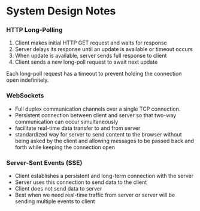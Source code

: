 # System Design Notes


### HTTP Long-Polling

1. Client makes initial HTTP GET request and waits for response
2. Server delays its response until an update is available or timeout occurs
3. When update is available, server sends full response to client
4. Client sends a new long-poll request to await next update

Each long-poll request has a timeout to prevent holding the connection open indefinitely.

### WebSockets

- Full duplex communication channels over a single TCP connection. 
- Persistent connection between client and server so that two-way communication can occur simultaneously
- facilitate real-time data transfer to and from server
 - standardized way for server to send content to the browser without being asked by the client and allowing messages to be passed back and forth while keeping the connection open


### Server-Sent Events (SSE)

- Client establishes a persistent and long-term connection with the server
- Server uses this connection to send data to the client
- Client does not send data to server
- Best when we need real-time traffic from server or server will be sending multiple events to client



